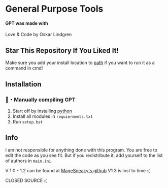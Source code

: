 # General Purpose Tools

#### GPT was made with
Love & Code by Oskar Lindgren

## Star This Repository If You Liked It!
Make sure you add your install location to [path](https://linuxhint.com/add-directory-to-path-environment-variables-windows/) if you want to run it as a command in cmd!

## Installation 


### 📁・Manually compiling GPT
1. Start off by installing [python](https://www.python.org/)
2. Install all modules in `requierments.txt`
3. Run `setup.bat`

## Info

I am not responsible for anything done with this program. You are free to edit the code as you see fit. But if you redistribute it, add yourself to the list of authors in `main.ini`

V 1.0 - 1.2 can be found at [MageSneaky's github](https://github.com/MageSneaky/CatTools)
V1.3 is lost to time :(

CLOSED SOURCE :(
